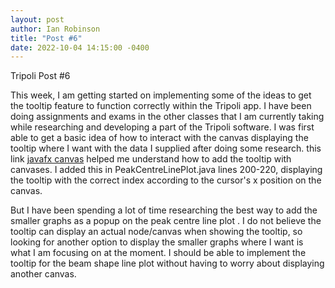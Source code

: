 ```yaml
---
layout: post
author: Ian Robinson
title: "Post #6"
date: 2022-10-04 14:15:00 -0400
---
```

Tripoli Post #6

This week, I am getting started on implementing some of the ideas to get the tooltip feature to function correctly within the Tripoli app. I have been doing assignments and exams in the other classes that I am currently taking while researching and developing a part of the Tripoli software. I was first able to get a basic idea of how to interact with the canvas displaying the tooltip where I want with the data I supplied after doing some research. this link [javafx canvas](https://stackoverflow.com/questions/53740820/how-do-i-add-a-tooltip-to-a-rectangular-region-of-a-javafx-canvas) helped me understand how to add the tooltip with canvases. I added this in PeakCentreLinePlot.java lines 200-220, displaying the tooltip with the correct index according to the cursor's x position on the canvas.

But I have been spending a lot of time researching the best way to add the smaller graphs as a popup on the peak centre line plot . I do not believe the tooltip can display an actual node/canvas when showing the tooltip, so looking for another option to display the smaller graphs where I want is what I am focusing on at the moment. I should be able to implement the tooltip for the beam shape line plot without having to worry about displaying another canvas. 